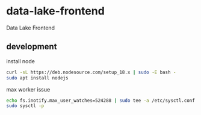 # data-lake-frontend

Data Lake Frontend

## development

install node

```bash
curl -sL https://deb.nodesource.com/setup_18.x | sudo -E bash -
sudo apt install nodejs
```

max worker issue

```bash
echo fs.inotify.max_user_watches=524288 | sudo tee -a /etc/sysctl.conf
sudo sysctl -p
```
